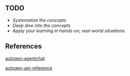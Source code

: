 ## TODO

- *Systematize the concepts*
- *Deep dive into the concepts*
- *Apply your learning in hands-on, real-world situations*

## References

[autogen-agentchat](https://microsoft.github.io/autogen/stable/user-guide/agentchat-user-guide)

[autogen-api-reference](https://microsoft.github.io/autogen/stable/reference/index.html)
